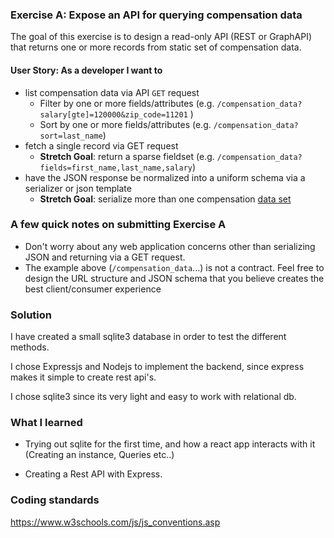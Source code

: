 ### Exercise A: Expose an API for querying compensation data

The goal of this exercise is to design a read-only API (REST or GraphAPI) that returns one or more records from static set of compensation data.

#### User Story: As a developer I want to

* list compensation data via API `GET` request
  * Filter by one or more fields/attributes (e.g. `/compensation_data?salary[gte]=120000&zip_code=11201` )
  * Sort by one or more fields/attributes (e.g. `/compensation_data?sort=last_name`)
* fetch a single record via GET request
  * **Stretch Goal**: return a sparse fieldset (e.g. `/compensation_data?fields=first_name,last_name,salary`)
* have the JSON response be normalized into a uniform schema via a serializer or json template
  * **Stretch Goal**: serialize more than one compensation [data set](/shared/salary_datasets)

### A few quick notes on submitting Exercise A

* Don't worry about any web application concerns other than serializing JSON and returning via a GET request.
* The example above (`/compensation_data`...) is not a contract. Feel free to design the URL structure and JSON schema that you believe creates the best client/consumer experience

### Solution

I have created a small sqlite3 database in order to test the different methods.

I chose Expressjs and Nodejs to implement the backend,
since express makes it simple to create rest api's.

I chose sqlite3 since its very light and easy to work with relational db.

### What I learned

- Trying out sqlite for the first time, and how a react app interacts with it (Creating an instance, Queries etc..)

- Creating a Rest API with Express.

### Coding standards

https://www.w3schools.com/js/js_conventions.asp

